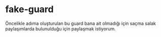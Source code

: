 # fake-guard
Öncelikle adıma oluşturulan bu guard bana ait olmadığı için saçma salak paylaşımlarda bulunulduğu için paylaşmak istiyorum.
